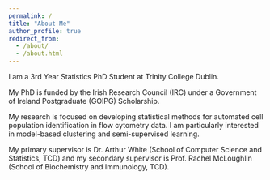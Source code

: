 ```yaml
---
permalink: /
title: "About Me"
author_profile: true
redirect_from: 
  - /about/
  - /about.html
---
```


I am a 3rd Year Statistics PhD Student at Trinity College Dublin.

My PhD is funded by the Irish Research Council (IRC) under a Government of Ireland Postgraduate (GOIPG) Scholarship.

My research is focused on developing statistical methods for automated cell population identification in flow cytometry data. I am particularly interested in model-based clustering and semi-supervised learning.

My primary supervisor is Dr. Arthur White (School of Computer Science and Statistics, TCD) and my secondary supervisor is Prof. Rachel McLoughlin (School of Biochemistry and Immunology, TCD).

